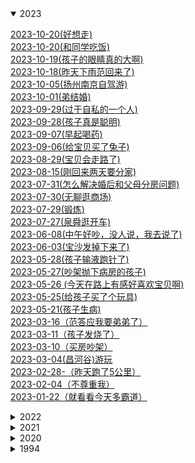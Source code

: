 
<details open><summary>2023</summary>
<p>

[2023-10-20(好想走)](./note/2023/2023-10-20(好想走).md)<br>
[2023-10-20(和同学吃饭)](./note/2023/2023-10-20(和同学吃饭).md)<br>
[2023-10-19(孩子的眼睛真的大啊)](./note/2023/2023-10-19(孩子的眼睛真的大啊).md)<br>
[2023-10-18(昨天下雨范回来了)](./note/2023/2023-10-18(昨天下雨范回来了).md)<br>
[2023-10-05(扬州南京自驾游)](./note/2023/2023-10-05(扬州南京自驾游).md)<br>
[2023-10-01(弟结婚)](./note/2023/2023-10-01(弟结婚).md)<br>
[2023-09-29(过于自私的一个人)](./note/2023/2023-09-29(过于自私的一个人).md)<br>
[2023-09-28(孩子真是聪明)](./note/2023/2023-09-28(孩子真是聪明).md)<br>
[2023-09-07(早起喝药)](./note/2023/2023-09-07(早起喝药).md)<br>
[2023-09-06(给宝贝买了兔子)](./note/2023/2023-09-06(给宝贝买了兔子).md)<br>
[2023-08-29(宝贝会走路了)](./note/2023/2023-08-29(宝贝会走路了).md)<br>
[2023-08-15(刚回来两天要分家)](./note/2023/2023-08-15(刚回来两天要分家).md)<br>
[2023-07-31(怎么解决婚后和父母分房问题)](./note/2023/2023-07-31(怎么解决婚后和父母分房问题).md)<br>
[2023-07-30(无聊逛商场)](./note/2023/2023-07-30(无聊逛商场).md)<br>
[2023-07-29(锻炼)](./note/2023/2023-07-29(锻炼).md)<br>
[2023-07-27(泉舜逛开车)](./note/2023/2023-07-27(泉舜逛开车).md)<br>
[2023-06-08(中午好吵，没人说，我去说了)](./note/2023/2023-06-08(中午好吵，没人说，我去说了).md)<br>
[2023-06-03(宝沙发掉下来了)](./note/2023/2023-06-03(宝沙发掉下来了).md)<br>
[2023-05-28(孩子输液跑针了)](./note/2023/2023-05-28(孩子输液跑针了).md)<br>
[2023-05-27(吵架抛下病房的孩子)](./note/2023/2023-05-27(吵架抛下病房的孩子).md)<br>
[2023-05-26 (今天在路上有感好喜欢宝贝啊)](./note/2023/2023-05-26 (今天在路上有感好喜欢宝贝啊).md)<br>
[2023-05-25(给孩子买了个玩具)](./note/2023/2023-05-25(给孩子买了个玩具).md)<br>
[2023-05-21(孩子生病)](./note/2023/2023-05-21(孩子生病).md)<br>
[2023-03-16（范答应我要弟弟了）](./note/2023/2023-03-16（范答应我要弟弟了）.md)<br>
[2023-03-11（孩子发烧了）](./note/2023/2023-03-11（孩子发烧了）.md)<br>
[2023-03-10（买房吵架）](./note/2023/2023-03-10（买房吵架）.md)<br>
[2023-03-04(昌河谷)游玩](./note/2023/2023-03-04(昌河谷)游玩.md)<br>
[2023-02-28-（昨天跑了5公里）](./note/2023/2023-02-28-（昨天跑了5公里）.md)<br>
[2023-02-04（不尊重我）](./note/2023/2023-02-04（不尊重我）.md)<br>
[2023-01-22（就看看今天多霸道）](./note/2023/2023-01-22（就看看今天多霸道）.md)<br>


</p>
</details>

<details ><summary>2022</summary>
<p>

[2022-12-01(命中注定)](./note/2022/2022-12-01(命中注定).md)<br>
[2022-11-30(新手机到了)](./note/2022/2022-11-30(新手机到了).md)<br>
[2022-11-21（都结束了，你还有心情-）](./note/2022/2022-11-21（都结束了，你还有心情-）.md)<br>
[2022-11-01(新月份的开始，幸福的开始)](./note/2022/2022-11-01(新月份的开始，幸福的开始).md)<br>
[2022-10-23(还是一样受不了)](./note/2022/2022-10-23(还是一样受不了).md)<br>
[2022-10-01(真是受不了了)](./note/2022/2022-10-01(真是受不了了).md)<br>
[2022-1-3(去学校拿卷子改)](./note/2022/2022-1-3(去学校拿卷子改).md)<br>
[2022-1-1(结婚)](./note/2022/2022-1-1(结婚).md)<br>
[2022-09-11(范同学结婚)](./note/2022/2022-09-11(范同学结婚).md)<br>
[2022-09-06(加班想走了)](./note/2022/2022-09-06(加班想走了).md)<br>
[2022-08-8(4号一直到今天都没说话，又提到不高兴的事)](./note/2022/2022-08-8(4号一直到今天都没说话，又提到不高兴的事).md)<br>
[2022-08-22(细数我俩之间的不愉快)](./note/2022/2022-08-22(细数我俩之间的不愉快).md)<br>
[2022-08-20_23(取快递，大吵一架，离婚)](./note/2022/2022-08-20_23(取快递，大吵一架，离婚).md)<br>
[2022-08-15(今天同事结婚)](./note/2022/2022-08-15(今天同事结婚).md)<br>
[2022-08-07(看剧 -幸福到万家)](./note/2022/2022-08-07(看剧 -幸福到万家).md)<br>
[2022-08-06(最近燃起了一股希望)](./note/2022/2022-08-06(最近燃起了一股希望).md)<br>
[2022-07-27(满月宴，吐槽对象家亲戚，cbn)](./note/2022/2022-07-27(满月宴，吐槽对象家亲戚，cbn).md)<br>
[2022-07-09（今天省考）](./note/2022/2022-07-09（今天省考）.md)<br>
[2022-06-30（宝儿出生了）](./note/2022/2022-06-30（宝儿出生了）.md)<br>
[2022-06-29（宝宝要出生了）](./note/2022/2022-06-29（宝宝要出生了）.md)<br>
[2022-06-24（用我的gopro拍夕阳）](./note/2022/2022-06-24（用我的gopro拍夕阳）.md)<br>
[2022-06-19](./note/2022/2022-06-19.md)<br>
[2022-06-18(绝不是我想生气的)](./note/2022/2022-06-18(绝不是我想生气的).md)<br>
[2022-06-16(昨天我28了)](./note/2022/2022-06-16(昨天我28了).md)<br>
[2022-06-04（今天逛）](./note/2022/2022-06-04（今天逛）.md)<br>
[2022-05-31(昨天又惹她生气，今天早点回家锻炼)](./note/2022/2022-05-31(昨天又惹她生气，今天早点回家锻炼).md)<br>
[2022-05-24(今天买衣服，又生气)](./note/2022/2022-05-24(今天买衣服，又生气).md)<br>
[2022-05-22(昨日生气，周日去宏进市场)](./note/2022/2022-05-22(昨日生气，周日去宏进市场).md)<br>
[2022-05-20(河滩逛，晚上气)](./note/2022/2022-05-20(河滩逛，晚上气).md)<br>
[2022-05-15(昨天吵架今天又是)](./note/2022/2022-05-15(昨天吵架今天又是).md)<br>
[2022-05-09(昨夜梦)](./note/2022/2022-05-09(昨夜梦).md)<br>
[2022-05-01(五一又吵架)](./note/2022/2022-05-01(五一又吵架).md)<br>
[2022-04-8(周五爷爷生日)](./note/2022/2022-04-8(周五爷爷生日).md)<br>
[2022-04-23(今天吃烧烤)](./note/2022/2022-04-23(今天吃烧烤).md)<br>
[2022-04-21（吵架第五天）](./note/2022/2022-04-21（吵架第五天）.md)<br>
[2022-04-16(大张买东西撞车)](./note/2022/2022-04-16(大张买东西撞车).md)<br>
[2022-04-10(休息，范提前过生日)](./note/2022/2022-04-10(休息，范提前过生日).md)<br>
[2022-04-07（河滩跑步）](./note/2022/2022-04-07（河滩跑步）.md)<br>
[2022-04-03-04-05（清明露营）](./note/2022/2022-04-03-04-05（清明露营）.md)<br>
[2022-04-01-02（接他回来，公司春游）](./note/2022/2022-04-01-02（接他回来，公司春游）.md)<br>
[2022-03-29_30（去哄他）](./note/2022/2022-03-29_30（去哄他）.md)<br>
[2022-03-28(今天理发)](./note/2022/2022-03-28(今天理发).md)<br>
[2022-03-24_26瞎折腾，要回家](./note/2022/2022-03-24_26瞎折腾，要回家.md)<br>
[2022-03-19-20(去植物园，把橙子滑板蹲坏了)](./note/2022/2022-03-19-20(去植物园，把橙子滑板蹲坏了).md)<br>
[2022-03-13-14(去贴膜，奶奶回来了)](./note/2022/2022-03-13-14(去贴膜，奶奶回来了).md)<br>
[2022-03-10（买到了xbox-s）](./note/2022/2022-03-10（买到了xbox-s）.md)<br>
[2022-03-05-06（照思维，买电视，看海豚）](./note/2022/2022-03-05-06（照思维，买电视，看海豚）.md)<br>
[2022-03-04（昨天半夜做梦被范叫醒了）](./note/2022/2022-03-04（昨天半夜做梦被范叫醒了）.md)<br>
[2022-02-26-27（今天周日去，买花）](./note/2022/2022-02-26-27（今天周日去，买花）.md)<br>
[2022-02-23-24(带范回家，没找到不高兴)](./note/2022/2022-02-23-24(带范回家，没找到不高兴).md)<br>
[2022-02-20（去少林寺）](./note/2022/2022-02-20（去少林寺）.md)<br>
[2022-02-18-19(范回家)](./note/2022/2022-02-18-19(范回家).md)<br>
[2022-02-17(今天下雪)](./note/2022/2022-02-17(今天下雪).md)<br>
[2022-02-15-16(泉舜nian，被贴单)](./note/2022/2022-02-15-16(泉舜nian，被贴单).md)<br>
[2022-02-14(果果生日，送范回家)](./note/2022/2022-02-14(果果生日，送范回家).md)<br>
[2022-02-12-13(有了个表，去宝龙)](./note/2022/2022-02-12-13(有了个表，去宝龙).md)<br>
[2022-02-11(开工利是)](./note/2022/2022-02-11(开工利是).md)<br>
[2022-02-09(放假最后一天)](./note/2022/2022-02-09(放假最后一天).md)<br>
[2022-02-06-07-08(初六在家看电影)](./note/2022/2022-02-06-07-08(初六在家看电影).md)<br>
[2022-02-04-05(去姑姑家，抓娃娃，-放风筝)](./note/2022/2022-02-04-05(去姑姑家，抓娃娃，-放风筝).md)<br>
[2022-02-03(初三，在家学习，出去吃饭)](./note/2022/2022-02-03(初三，在家学习，出去吃饭).md)<br>
[2022-02-02(初二串亲戚，看花灯)](./note/2022/2022-02-02(初二串亲戚，看花灯).md)<br>
[2022-01-31－02-01(大年除夕)](./note/2022/2022-01-31－02-01(大年除夕).md)<br>
[2022-01-29-30(两年前的今天表白)](./note/2022/2022-01-29-30(两年前的今天表白).md)<br>
[2022-01-27-28(试电能跑多远，去串亲戚)](./note/2022/2022-01-27-28(试电能跑多远，去串亲戚).md)<br>
[2022-01-25-26(猫请吃饭，提车，串亲戚)](./note/2022/2022-01-25-26(猫请吃饭，提车，串亲戚).md)<br>
[2022-01-22-23-24(今天放假-聚餐)](./note/2022/2022-01-22-23-24(今天放假-聚餐).md)<br>
[2022-01-19-20(mian-和)](./note/2022/2022-01-19-20(mian-和).md)<br>
[2022-01-15-16(去关林，去检查，去河滩)](./note/2022/2022-01-15-16(去关林，去检查，去河滩).md)<br>
[2022-01-14(村里核酸，范回家)](./note/2022/2022-01-14(村里核酸，范回家).md)<br>
[2022-01-12-13(最angry的一天)](./note/2022/2022-01-12-13(最angry的一天).md)<br>
[2022-01-09(给我哥的车保养)](./note/2022/2022-01-09(给我哥的车保养).md)<br>
[2022-01-05-06-07(大雁逛，面试，辞)](./note/2022/2022-01-05-06-07(大雁逛，面试，辞).md)<br>
[2022-01-04(回门，下雪，独自闲逛)](./note/2022/2022-01-04(回门，下雪，独自闲逛).md)<br>
[2022-01-02(摘草莓)](./note/2022/2022-01-02(摘草莓).md)<br>


</p>
</details>

<details ><summary>2021</summary>
<p>

[2021-12-27_28_30（看雪中悍刀行，去看电动车）](./note/2021/2021-12-27_28_30（看雪中悍刀行，去看电动车）.md)<br>
[2021-12-25（试妆同学聚会）](./note/2021/2021-12-25（试妆同学聚会）.md)<br>
[2021-12-24_25_26（试妆同学聚会）](./note/2021/2021-12-24_25_26（试妆同学聚会）.md)<br>
[2021-12-19_20（产检辅j培训）](./note/2021/2021-12-19_20（产检辅j培训）.md)<br>
[2021-12-14（司辅面试）](./note/2021/2021-12-14（司辅面试）.md)<br>
[2021-12-11(在家做了一套题，准备面试)](./note/2021/2021-12-11(在家做了一套题，准备面试).md)<br>
[2021-12-09-10（到处跑，通知同学）](./note/2021/2021-12-09-10（到处跑，通知同学）.md)<br>
[2021-12-08（翻出了老胶片）](./note/2021/2021-12-08（翻出了老胶片）.md)<br>
[2021-12-06（爱过别人，把最好的都给了别人）](./note/2021/2021-12-06（爱过别人，把最好的都给了别人）.md)<br>
[2021-12-04-05（出来溜达）](./note/2021/2021-12-04-05（出来溜达）.md)<br>
[2021-12-01-02（领证）](./note/2021/2021-12-01-02（领证）.md)<br>
[2021-11-28（yun检）](./note/2021/2021-11-28（yun检）.md)<br>
[2021-11-21（修完车找）](./note/2021/2021-11-21（修完车找）.md)<br>
[2021-11-19（体检拉家具修车）](./note/2021/2021-11-19（体检拉家具修车）.md)<br>
[2021-11-13_14（拍登记照）](./note/2021/2021-11-13_14（拍登记照）.md)<br>
[2021-11-12（做了一个神奇的梦）](./note/2021/2021-11-12（做了一个神奇的梦）.md)<br>
[2021-11-06-07（辅警面试挑婚纱）](./note/2021/2021-11-06-07（辅警面试挑婚纱）.md)<br>
[2021-11-04-05（连跑两天）](./note/2021/2021-11-04-05（连跑两天）.md)<br>
[2021-11-01（这个月努力跑步）](./note/2021/2021-11-01（这个月努力跑步）.md)<br>
[2021-10-31（楂红薯）](./note/2021/2021-10-31（楂红薯）.md)<br>
[2021-10-30（辅警体测）](./note/2021/2021-10-30（辅警体测）.md)<br>
[2021-10-28-29（出红薯，静心，锻炼，告别）](./note/2021/2021-10-28-29（出红薯，静心，锻炼，告别）.md)<br>
[2021-10-25--26（上班辞职过生日-交辅警资料）](./note/2021/2021-10-25--26（上班辞职过生日-交辅警资料）.md)<br>
[2021-10-23-24](./note/2021/2021-10-23-24.md)<br>
[2021-10-21-22(周四去见，周五闲聊)](./note/2021/2021-10-21-22(周四去见，周五闲聊).md)<br>
[2021-10-19（请假去事务科）---草稿](./note/2021/2021-10-19（请假去事务科）---草稿.md)<br>
[2021-10-16－17（去八中考试，去看车展）](./note/2021/2021-10-16－17（去八中考试，去看车展）.md)<br>
[2021-10-15（遇事不要慌，碰车）](./note/2021/2021-10-15（遇事不要慌，碰车）.md)<br>
[2021-10-14（看结婚日）](./note/2021/2021-10-14（看结婚日）.md)<br>
[2021-10-11-13（和父母去看家具13号上班）](./note/2021/2021-10-11-13（和父母去看家具13号上班）.md)<br>
[2021-10-10](./note/2021/2021-10-10.md)<br>
[2021-10-05-06](./note/2021/2021-10-05-06.md)<br>
[2021-10-04（泉舜买包）](./note/2021/2021-10-04（泉舜买包）.md)<br>
[2021-10-03（憋屈加疏导）](./note/2021/2021-10-03（憋屈加疏导）.md)<br>
[2021-10-01-02](./note/2021/2021-10-01-02.md)<br>
[2021-09-29（又去面试了）](./note/2021/2021-09-29（又去面试了）.md)<br>
[2021-09-26－27（今天去泉舜上班）](./note/2021/2021-09-26－27（今天去泉舜上班）.md)<br>
[2021-09-23（总感觉今天要写点什么）](./note/2021/2021-09-23（总感觉今天要写点什么）.md)<br>
[2021-09-21（中秋订婚）](./note/2021/2021-09-21（中秋订婚）.md)<br>
[2021-09-19（今天和姑父去看车）](./note/2021/2021-09-19（今天和姑父去看车）.md)<br>
[2021-09-13-14(周一去看车)](./note/2021/2021-09-13-14(周一去看车).md)<br>
[2021-09-12(昨晚做了一夜梦)](./note/2021/2021-09-12(昨晚做了一夜梦).md)<br>
[2021-09-11(就这8月15的月亮能圆)](./note/2021/2021-09-11(就这8月15的月亮能圆).md)<br>
[2021-09-08(从没把我的话放在心上)](./note/2021/2021-09-08(从没把我的话放在心上).md)<br>
[2021-09-04-05](./note/2021/2021-09-04-05.md)<br>
[2021-09-02(河滩逛一逛)](./note/2021/2021-09-02(河滩逛一逛).md)<br>
[2021-09-01(九月第一天)](./note/2021/2021-09-01(九月第一天).md)<br>
[2021-08-30（真的很委屈）](./note/2021/2021-08-30（真的很委屈）.md)<br>
[2021-08-26_28（出来溜达）](./note/2021/2021-08-26_28（出来溜达）.md)<br>
[2021-08-24-25（在家的日子太舒服）](./note/2021/2021-08-24-25（在家的日子太舒服）.md)<br>
[2021-08-23（出来玩）](./note/2021/2021-08-23（出来玩）.md)<br>
[2021-08-18（复查视力）](./note/2021/2021-08-18（复查视力）.md)<br>
[2021-08-17（夏天里最遗憾的事）](./note/2021/2021-08-17（夏天里最遗憾的事）.md)<br>
[2021-08-14（今天七夕）](./note/2021/2021-08-14（今天七夕）.md)<br>
[2021-08-11-13（逛河滩，治眼）](./note/2021/2021-08-11-13（逛河滩，治眼）.md)<br>
[2021-08-08－09（范出成绩了）](./note/2021/2021-08-08－09（范出成绩了）.md)<br>
[2021-08-07（出来聚餐）](./note/2021/2021-08-07（出来聚餐）.md)<br>
[2021-08-06（今天运动跑10公里）](./note/2021/2021-08-06（今天运动跑10公里）.md)<br>
[2021-08-05（今天去理发捉蝉）](./note/2021/2021-08-05（今天去理发捉蝉）.md)<br>
[2021-08-04（去博爱眼科看眼）](./note/2021/2021-08-04（去博爱眼科看眼）.md)<br>
[2021-08-03（大早上被喊去打疫苗）](./note/2021/2021-08-03（大早上被喊去打疫苗）.md)<br>
[2021-08-02（在家）](./note/2021/2021-08-02（在家）.md)<br>
[2021-08-01（在家第四天，验视力）](./note/2021/2021-08-01（在家第四天，验视力）.md)<br>
[2021-07-31（在家第三天）](./note/2021/2021-07-31（在家第三天）.md)<br>
[2021-07-30（在家第二天，出门开车）](./note/2021/2021-07-30（在家第二天，出门开车）.md)<br>
[2021-07-29（在家第一天）](./note/2021/2021-07-29（在家第一天）.md)<br>
[2021-07-28（到家了）](./note/2021/2021-07-28（到家了）.md)<br>
[2021-07-27（打包回家）](./note/2021/2021-07-27（打包回家）.md)<br>
[2021-07-26(最后一天上班)](./note/2021/2021-07-26(最后一天上班).md)<br>
[2021-07-25(周日计划去吃烤羊排)](./note/2021/2021-07-25(周日计划去吃烤羊排).md)<br>
[2021-07-24（今天周六买黄金）](./note/2021/2021-07-24（今天周六买黄金）.md)<br>
[2021-07-23(今天公司聚餐吃烤羊腿)](./note/2021/2021-07-23(今天公司聚餐吃烤羊腿).md)<br>
[2021-07-22(今天已经没任务)](./note/2021/2021-07-22(今天已经没任务).md)<br>
[2021-07-18(周末休息，去吃酸菜鱼)](./note/2021/2021-07-18(周末休息，去吃酸菜鱼).md)<br>
[2021-07-17(牙齿好了起来，下午团建吃饭)](./note/2021/2021-07-17(牙齿好了起来，下午团建吃饭).md)<br>
[2021-07-13（衣服翻了）](./note/2021/2021-07-13（衣服翻了）.md)<br>
[2021-07-13(牙疼范病)](./note/2021/2021-07-13(牙疼范病).md)<br>
[2021-07-12(范老弟来接我)](./note/2021/2021-07-12(范老弟来接我).md)<br>
[2021-07-11(牙疼脸肿)](./note/2021/2021-07-11(牙疼脸肿).md)<br>
[2021-07-06（吃瓜吃瓜）](./note/2021/2021-07-06（吃瓜吃瓜）.md)<br>
[2021-07-05(今天提了离职)](./note/2021/2021-07-05(今天提了离职).md)<br>
[2021-07-03(好久没联系的实习同事联系我了)](./note/2021/2021-07-03(好久没联系的实习同事联系我了).md)<br>
[2021-06-25(心)](./note/2021/2021-06-25(心).md)<br>
[2021-06-22（抢到了switch却不纠结买不买）](./note/2021/2021-06-22（抢到了switch却不纠结买不买）.md)<br>
[2021-06-21(中午回家下暴雨)](./note/2021/2021-06-21(中午回家下暴雨).md)<br>
[2021-06-20(休息的一天)](./note/2021/2021-06-20(休息的一天).md)<br>
[2021-06-17(蜈支洲岛)](./note/2021/2021-06-17(蜈支洲岛).md)<br>
[2021-06-16(选片置气)](./note/2021/2021-06-16(选片置气).md)<br>
[2021-06-15(今天拍婚纱照)](./note/2021/2021-06-15(今天拍婚纱照).md)<br>
[2021-06-14(三亚)](./note/2021/2021-06-14(三亚).md)<br>
[2021-06-13(端午去三亚)](./note/2021/2021-06-13(端午去三亚).md)<br>
[2021-06-11（端午等放假）](./note/2021/2021-06-11（端午等放假）.md)<br>
[2021-06-09](./note/2021/2021-06-09.md)<br>
[2021-06-08（美甲）](./note/2021/2021-06-08（美甲）.md)<br>
[2021-06-07（周一整理衣服）](./note/2021/2021-06-07（周一整理衣服）.md)<br>
[2021-06-06(周末理发)](./note/2021/2021-06-06(周末理发).md)<br>
[2021-06-05(周六放假，百合花开)](./note/2021/2021-06-05(周六放假，百合花开).md)<br>
[2021-06-03(耳机到了)](./note/2021/2021-06-03(耳机到了).md)<br>
[2021-06-02(约定三亚拍照)](./note/2021/2021-06-02(约定三亚拍照).md)<br>
[2021-06-01(错了)](./note/2021/2021-06-01(错了).md)<br>
[2021-05-30(发现前男，不开心)](./note/2021/2021-05-30(发现前男，不开心).md)<br>
[2021-05-27(接近一周没有记录)](./note/2021/2021-05-27(接近一周没有记录).md)<br>
[2021-05-22(周六取戒指)](./note/2021/2021-05-22(周六取戒指).md)<br>
[2021-05-20（520，-发了一个大红包）](./note/2021/2021-05-20（520，-发了一个大红包）.md)<br>
[2021-05-19（今天有在努力运动）](./note/2021/2021-05-19（今天有在努力运动）.md)<br>
[2021-05-17（今天范休息，买戒指）](./note/2021/2021-05-17（今天范休息，买戒指）.md)<br>
[2021-05-16（干点正事）](./note/2021/2021-05-16（干点正事）.md)<br>
[2021-05-14-15（教资面，生气三）](./note/2021/2021-05-14-15（教资面，生气三）.md)<br>
[2021-05-12(操场大变样)](./note/2021/2021-05-12(操场大变样).md)<br>
[2021-05-08（今天提前下班，跑步特别有劲）](./note/2021/2021-05-08（今天提前下班，跑步特别有劲）.md)<br>
[2021-05-07（今天有在努力运动）](./note/2021/2021-05-07（今天有在努力运动）.md)<br>
[2021-05-05（劳动炸东西）](./note/2021/2021-05-05（劳动炸东西）.md)<br>
[2021-05-04（哄好了）](./note/2021/2021-05-04（哄好了）.md)<br>
[2021-05-03(多梦的一夜)](./note/2021/2021-05-03(多梦的一夜).md)<br>
[2021-05-01－02(顺德之行)](./note/2021/2021-05-01－02(顺德之行).md)<br>
[2021-04-26-27（两天下班都跟晚）](./note/2021/2021-04-26-27（两天下班都跟晚）.md)<br>
[2021-04-23（爷爷生日）](./note/2021/2021-04-23（爷爷生日）.md)<br>
[2021-04-21，22(最近压力大，任务重)](./note/2021/2021-04-21，22(最近压力大，任务重).md)<br>
[2021-04-18（放假前踌躇满志）](./note/2021/2021-04-18（放假前踌躇满志）.md)<br>
[2021-04-17（下了暗黑破坏神2）](./note/2021/2021-04-17（下了暗黑破坏神2）.md)<br>
[2021-04-16（今天周五）](./note/2021/2021-04-16（今天周五）.md)<br>
[2021-04-14(放宽心态加油跑步)](./note/2021/2021-04-14(放宽心态加油跑步).md)<br>
[2021-04-11(今天在家玩游戏)](./note/2021/2021-04-11(今天在家玩游戏).md)<br>
[2021-04-05（清明的最后一天）](./note/2021/2021-04-05（清明的最后一天）.md)<br>
[2021-04-04(吃大渔，省考出成绩)](./note/2021/2021-04-04(吃大渔，省考出成绩).md)<br>
[2021-04-03(昨天做的梦太可怕了)](./note/2021/2021-04-03(昨天做的梦太可怕了).md)<br>
[2021-04-02(今天放假)](./note/2021/2021-04-02(今天放假).md)<br>
[2021-04-01（跑步记录）](./note/2021/2021-04-01（跑步记录）.md)<br>
[2021-03-29-31（今天有在好好锻炼）](./note/2021/2021-03-29-31（今天有在好好锻炼）.md)<br>
[2021-03-28(今天做了鸡爪煲)](./note/2021/2021-03-28(今天做了鸡爪煲).md)<br>
[2021-03-26](./note/2021/2021-03-26.md)<br>
[2021-03-22(量戒指)](./note/2021/2021-03-22(量戒指).md)<br>
[2021-03-17(理发)](./note/2021/2021-03-17(理发).md)<br>
[2021-03-15-16](./note/2021/2021-03-15-16.md)<br>
[2021-03-14(公务员考试)](./note/2021/2021-03-14(公务员考试).md)<br>
[2021-03-13(今天逛了婚博会)](./note/2021/2021-03-13(今天逛了婚博会).md)<br>
[2021-03-11(周四)](./note/2021/2021-03-11(周四).md)<br>
[2021-03-06(今天去见了一个朋友)](./note/2021/2021-03-06(今天去见了一个朋友).md)<br>
[2021-03-05(心情好难过)](./note/2021/2021-03-05(心情好难过).md)<br>
[2021-03-03（今天周三提前下班）](./note/2021/2021-03-03（今天周三提前下班）.md)<br>
[2021-03-02（坚持了两天跑步）](./note/2021/2021-03-02（坚持了两天跑步）.md)<br>
[2021-02-28（周末。。。。。。。。。）](./note/2021/2021-02-28（周末。。。。。。。。。）.md)<br>
[2021-02-27(周六)](./note/2021/2021-02-27(周六).md)<br>
[2021-02-25](./note/2021/2021-02-25.md)<br>
[2021-02-24(家里下雪了)](./note/2021/2021-02-24(家里下雪了).md)<br>
[2021-02-21(休息，我俩一年了，晚上真不高兴)](./note/2021/2021-02-21(休息，我俩一年了，晚上真不高兴).md)<br>
[2021-02-20(周六加班)](./note/2021/2021-02-20(周六加班).md)<br>
[2021-02-19（初八）](./note/2021/2021-02-19（初八）.md)<br>
[2021-02-18（初七上班有红包）](./note/2021/2021-02-18（初七上班有红包）.md)<br>
[2021-02-17（初六回深圳）](./note/2021/2021-02-17（初六回深圳）.md)<br>
[2021-02-16(初五)](./note/2021/2021-02-16(初五).md)<br>
[2021-02-15(初四去华山)](./note/2021/2021-02-15(初四去华山).md)<br>
[2021-02-14(今天初三)](./note/2021/2021-02-14(今天初三).md)<br>
[2021-02-13(大年初二钓鱼)](./note/2021/2021-02-13(大年初二钓鱼).md)<br>
[2021-02-12(大年初一)](./note/2021/2021-02-12(大年初一).md)<br>
[2021-02-11（放炮，去他家）](./note/2021/2021-02-11（放炮，去他家）.md)<br>
[2021-02-10（阿范来我家）](./note/2021/2021-02-10（阿范来我家）.md)<br>
[2021-02-09(在家的第一天)](./note/2021/2021-02-09(在家的第一天).md)<br>
[2021-02-08(回家回家)](./note/2021/2021-02-08(回家回家).md)<br>
[2021-02-07(回家前一天总有点感伤)](./note/2021/2021-02-07(回家前一天总有点感伤).md)<br>
[2021-02-06(颓废的一天)](./note/2021/2021-02-06(颓废的一天).md)<br>
[2021-02-04_05(滑板)](./note/2021/2021-02-04_05(滑板).md)<br>
[2021-02-03(吃鱼，玩滑板)](./note/2021/2021-02-03(吃鱼，玩滑板).md)<br>
[2021-02-01（考公，还书）](./note/2021/2021-02-01（考公，还书）.md)<br>
[2021-01-30 -31（聚餐野游）](./note/2021/2021-01-30 -31（聚餐野游）.md)<br>
[2021-01-29（下午茶加摔炮）](./note/2021/2021-01-29（下午茶加摔炮）.md)<br>
[2021-01-25（进入夏天）](./note/2021/2021-01-25（进入夏天）.md)<br>
[2021-01-23（繁忙周六）](./note/2021/2021-01-23（繁忙周六）.md)<br>
[2021-01-17（钢铁侠）](./note/2021/2021-01-17（钢铁侠）.md)<br>
[2021-01-16](./note/2021/2021-01-16.md)<br>
[2021-01-15（规律的生活）](./note/2021/2021-01-15（规律的生活）.md)<br>
[2021-01-13（不寻常的昨天）](./note/2021/2021-01-13（不寻常的昨天）.md)<br>
[2021-01-11（超级冷的一天）](./note/2021/2021-01-11（超级冷的一天）.md)<br>
[2021-01-08（周五）](./note/2021/2021-01-08（周五）.md)<br>
[2021-01-07（早起喝粥）](./note/2021/2021-01-07（早起喝粥）.md)<br>
[2021-01-02-01-03（玩了两天）](./note/2021/2021-01-02-01-03（玩了两天）.md)<br>
[2021-01-01（逛了一天）](./note/2021/2021-01-01（逛了一天）.md)<br>


</p>
</details>

<details ><summary>2020</summary>
<p>

[6年前写的](./note/2020/6年前写的.md)<br>
[2020-12-30（划水）](./note/2020/2020-12-30（划水）.md)<br>
[2020-12-29（老是生气）](./note/2020/2020-12-29（老是生气）.md)<br>
[2020-12-23-25（回家吃饭）](./note/2020/2020-12-23-25（回家吃饭）.md)<br>
[2020-12-22（落枕第二天）](./note/2020/2020-12-22（落枕第二天）.md)<br>
[2020-12-21](./note/2020/2020-12-21.md)<br>
[2020-12-16（真的很不想上班）](./note/2020/2020-12-16（真的很不想上班）.md)<br>
[2020-12-14](./note/2020/2020-12-14.md)<br>
[2020-12-13（自找烦恼）](./note/2020/2020-12-13（自找烦恼）.md)<br>
[2020-12-12（意难平我）](./note/2020/2020-12-12（意难平我）.md)<br>
[2020-12-11](./note/2020/2020-12-11.md)<br>
[2020-12-06](./note/2020/2020-12-06.md)<br>
[2020-12-05（心情烦躁，早起锻炼）](./note/2020/2020-12-05（心情烦躁，早起锻炼）.md)<br>
[2020-12-01（2020的）](./note/2020/2020-12-01（2020的）.md)<br>
[2020-11-29（入冬的深圳）](./note/2020/2020-11-29（入冬的深圳）.md)<br>
[2020-11-28](./note/2020/2020-11-28.md)<br>
[2020-11-27（吃大餐）](./note/2020/2020-11-27（吃大餐）.md)<br>
[2020-11-23（早起的虫儿鸟被吃）](./note/2020/2020-11-23（早起的虫儿鸟被吃）.md)<br>
[2020-11-22（）](./note/2020/2020-11-22（）.md)<br>
[2020-11-17（感冒还没好）](./note/2020/2020-11-17（感冒还没好）.md)<br>
[2020-11-16](./note/2020/2020-11-16.md)<br>
[2020-11-15](./note/2020/2020-11-15.md)<br>
[2020-11-14（患得患失）](./note/2020/2020-11-14（患得患失）.md)<br>
[2020-11-12(脑袋发昏)](./note/2020/2020-11-12(脑袋发昏).md)<br>
[2020-11-11（难受）](./note/2020/2020-11-11（难受）.md)<br>
[2020-11-10](./note/2020/2020-11-10.md)<br>
[2020-11-09（基金涨势凶猛）](./note/2020/2020-11-09（基金涨势凶猛）.md)<br>
[2020-11-08---草稿](./note/2020/2020-11-08---草稿.md)<br>
[2020-11-07](./note/2020/2020-11-07.md)<br>
[2020-11-06](./note/2020/2020-11-06.md)<br>
[2020-11-06-1](./note/2020/2020-11-06-1.md)<br>
[2020-11-04（自信）](./note/2020/2020-11-04（自信）.md)<br>
[2020-11-03（阿范来接我）](./note/2020/2020-11-03（阿范来接我）.md)<br>
[2020-11-02（早起）](./note/2020/2020-11-02（早起）.md)<br>
[2020-11-01（跑步）](./note/2020/2020-11-01（跑步）.md)<br>
[2020-10-31（考烤靠）](./note/2020/2020-10-31（考烤靠）.md)<br>
[2020-10-30（摘抄）](./note/2020/2020-10-30（摘抄）.md)<br>
[2020-10-29（咸味）](./note/2020/2020-10-29（咸味）.md)<br>
[2020-10-28](./note/2020/2020-10-28.md)<br>
[2020-10-27(早安打工人)](./note/2020/2020-10-27(早安打工人).md)<br>
[2020-10-26(菠菜南瓜粥)](./note/2020/2020-10-26(菠菜南瓜粥).md)<br>
[2020-10-25](./note/2020/2020-10-25.md)<br>
[2020-10-24](./note/2020/2020-10-24.md)<br>
[2020-10-23（又是划水摸鱼的一天）](./note/2020/2020-10-23（又是划水摸鱼的一天）.md)<br>
[2020-10-22（充满爱意的早上）](./note/2020/2020-10-22（充满爱意的早上）.md)<br>
[2020-10-21（狗范暴躁的一天）](./note/2020/2020-10-21（狗范暴躁的一天）.md)<br>
[2020-10-20(我哥又来深圳了，阿范来接我)](./note/2020/2020-10-20(我哥又来深圳了，阿范来接我).md)<br>
[2020-10-19](./note/2020/2020-10-19.md)<br>
[2020-10-18（惬意周末）](./note/2020/2020-10-18（惬意周末）.md)<br>
[2020-10-17（忙碌逛街做饭的周末）](./note/2020/2020-10-17（忙碌逛街做饭的周末）.md)<br>
[2020-10-16(周五，休息)](./note/2020/2020-10-16(周五，休息).md)<br>
[2020-10-15](./note/2020/2020-10-15.md)<br>
[2020-10-14(以为今天是星期四)](./note/2020/2020-10-14(以为今天是星期四).md)<br>
[2020-10-13-微风细雨](./note/2020/2020-10-13-微风细雨.md)<br>
[2020-10-12(划水第二天)](./note/2020/2020-10-12(划水第二天).md)<br>
[2020-10-11（节后带饭）](./note/2020/2020-10-11（节后带饭）.md)<br>
[2020-10-10](./note/2020/2020-10-10.md)<br>


</p>
</details>

<details ><summary>1994</summary>
<p>

[狗](./note/1994/狗.md)<br>
[房东们](./note/1994/房东们.md)<br>
[小计](./note/1994/小计.md)<br>


</p>
</details>
